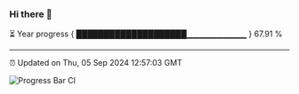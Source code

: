### Hi there 👋

⏳ Year progress { ████████████████████▁▁▁▁▁▁▁▁▁▁ } 67.91 %

---

⏰ Updated on Thu, 05 Sep 2024 12:57:03 GMT

![Progress Bar CI](https://github.com/IshwaranRudhara/GIT-ACTION/workflows/Progress%20Bar%20CI/badge.svg)

